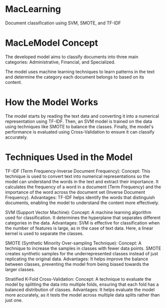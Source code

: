 
# MacLearning

Document classification using SVM, SMOTE, and TF-IDF

# MacLeModel Concept

The developed model aims to classify documents into three main categories: Administrative, Financial, and Specialized. 

The model uses machine learning techniques to learn patterns in the text and determine the category each document belongs to based on its content.

# How the Model Works

The model starts by reading the text data and converting it into a numerical representation using TF-IDF.
Then, an SVM model is trained on the data using techniques like SMOTE to balance the classes.
Finally, the model's performance is evaluated using Cross-Validation to ensure it can classify accurately.

# Techniques Used in the Model

TF-IDF (Term Frequency-Inverse Document Frequency):
Concept: This technique is used to convert text into numerical representations so the model can understand the words in the text and extract their importance. It calculates the frequency of a word in a document (Term Frequency) and the importance of the word across the document set (Inverse Document Frequency).
Advantages: TF-IDF helps identify the words that distinguish documents, enabling the model to understand the content more effectively.

SVM (Support Vector Machine):
Concept: A machine learning algorithm used for classification. It determines the hyperplane that separates different categories in the data.
Advantages: SVM is effective for classification when the number of features is large, as in the case of text data. Here, a linear kernel is used to separate the classes.

SMOTE (Synthetic Minority Over-sampling Technique):
Concept: A technique to increase the samples in classes with fewer data points. SMOTE creates synthetic samples for the underrepresented classes instead of just replicating the original data.
Advantages: It helps improve the balance between classes, preventing the model from being biased towards the larger classes.

Stratified K-Fold Cross-Validation:
Concept: A technique to evaluate the model by splitting the data into multiple folds, ensuring that each fold has a balanced distribution of classes.
Advantages: It helps evaluate the model more accurately, as it tests the model across multiple data splits rather than just one.
